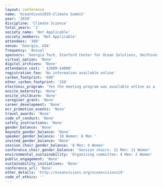 ```yaml
---
layout: conference 
name: 'OceanVison2019-Climate Summit'
year: '2019'
discipline: 'Climate Science'
total_years: '1'
society_name: 'Not Applicable'
society_members: 'Not Applicable'
attendees: '300'
venue: 'Georgia, USA'
frequency: 'Annual'
sponsors: 'Georgia Tech, Stanford Center for Ocean Solutions, Smithsonian, AMBARI, Monterey Bay Aquarium, Scripps Oceanography, Georgia Aquarium, Stanford Woods Institute for the Environment, Scripps center for climate change impacts and adaptation, University of Georgia, Birch Aquarium, Skidaway Institute of Oceanography at University of Georgia'
virtual_option: 'None'
digital_archives: 'None'
attendance_cost: ' $2000-$4000'
registration_fee: 'No information available online'
carbon_footprint: '600'
other_carbon_footprint: '150'
electonic_program: 'Yes the meeting program was available online as a .pdf file on the conference website.'
onsite_maternity: 'None'
onsite_childcare: 'None'
caregiver_grant: 'None'
career_development: 'None'
ecr_promotion_events: 'None'
travel_awards: 'None'
code_of_conduct: 'None'
safety_instructions: 'None'
gender_balance: 'None'
keynote_gender_balance: 'None'
speaker_gender_balance: '10 Women: 8 Men '
invited_gender_balance: 'None'
session_chair_gender_balance: '8 Men: 4 Women'
conference_chair_gender_balance: 'Session chairs: 12 Men: 11 Women'
environmental_sustainability: 'Organizing committee: 4 Men: 2 Women'
public_engagement: 'None'
sustainability_initiatives: 'None'
conference_url: 'None'
other_details: 'http://oceanvisions.org/oceanvisions19'
code_of_ethics: ''
---
```


